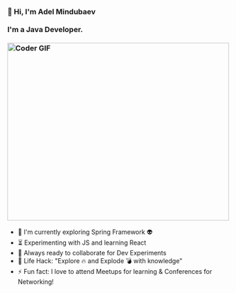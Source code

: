 <h3 align="left">
 <abc>
  <br>👋 Hi, I'm Adel Mindubaev<br>
  <br> I'm a Java Developer. <br>
  <br>
    <img src="https://i.gifer.com/2GU.gif" alt="Coder GIF" width="500" height="400">
 </abc>
</h3>

- :telescope: I'm currently exploring Spring Framework :alien:
- :hourglass_flowing_sand: Experimenting with JS and learning React
- :microscope: Always ready to collaborate for Dev Experiments
- :dart: Life Hack: "Explore :fire: and Explode :bomb: with knowledge"
- :zap: Fun fact: I love to attend Meetups for learning & Conferences for Networking!

